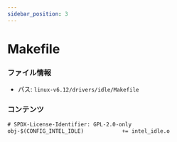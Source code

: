 ```yaml
---
sidebar_position: 3
---
```

# Makefile

### ファイル情報

- パス: `linux-v6.12/drivers/idle/Makefile`

### コンテンツ

```txt
# SPDX-License-Identifier: GPL-2.0-only
obj-$(CONFIG_INTEL_IDLE)			+= intel_idle.o


```
